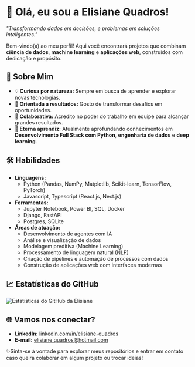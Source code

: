 # 👋 Olá, eu sou a Elisiane Quadros!

*"Transformando dados em decisões, e problemas em soluções inteligentes."*

Bem-vindo(a) ao meu perfil! Aqui você encontrará projetos que combinam **ciência de dados**, **machine learning** e **aplicações web**, construídos com dedicação e propósito.

## 🚀 Sobre Mim
- 💡 **Curiosa por natureza:** Sempre em busca de aprender e explorar novas tecnologias.
- 🎯 **Orientada a resultados:** Gosto de transformar desafios em oportunidades.
- 🤝 **Colaborativa:** Acredito no poder do trabalho em equipe para alcançar grandes resultados.
- 🌱 **Eterna aprendiz:** Atualmente aprofundando conhecimentos em **Desenvolvimento Full Stack com Python**, **engenharia de dados** e **deep learning**.


## 🛠️ Habilidades

- **Linguagens:**
  - Python (Pandas, NumPy, Matplotlib, Scikit-learn, TensorFlow, PyTorch)
  - Javascript, Typescript (React.js, Next.js)
- **Ferramentas:**
  - Jupyter Notebook, Power BI, SQL, Docker
  - Django, FastAPI
  - Postgres, SQLite
- **Áreas de atuação:**
  - Desenvolvimento de agentes com IA
  - Análise e visualização de dados
  - Modelagem preditiva (Machine Learning)
  - Processamento de linguagem natural (NLP)
  - Criação de pipelines e automação de processos com dados
  - Construção de aplicações web com interfaces modernas


## 📈 Estatísticas do GitHub

![Estatísticas do GitHub da Elisiane](https://github-readme-stats.vercel.app/api?username=elisiane-quadros&show_icons=true&theme=radical)


## 🌐 Vamos nos conectar?

- **LinkedIn:** [linkedin.com/in/elisiane-quadros](#)
- **E-mail:** [elisiane.quadros@hotmail.com](#)

✨Sinta-se à vontade para explorar meus repositórios e entrar em contato caso queira colaborar em algum projeto ou trocar ideias!
